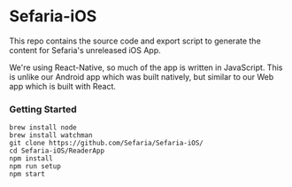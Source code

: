 # Sefaria-iOS
This repo contains the source code and export script to generate the content for Sefaria's unreleased iOS App. 

We're using React-Native, so much of the app is written in JavaScript. This is unlike our Android app which was built natively, but similar to our Web app which is built with React.

### Getting Started

```
brew install node
brew install watchman
git clone https://github.com/Sefaria/Sefaria-iOS/
cd Sefaria-iOS/ReaderApp                            
npm install
npm run setup
npm start
```
